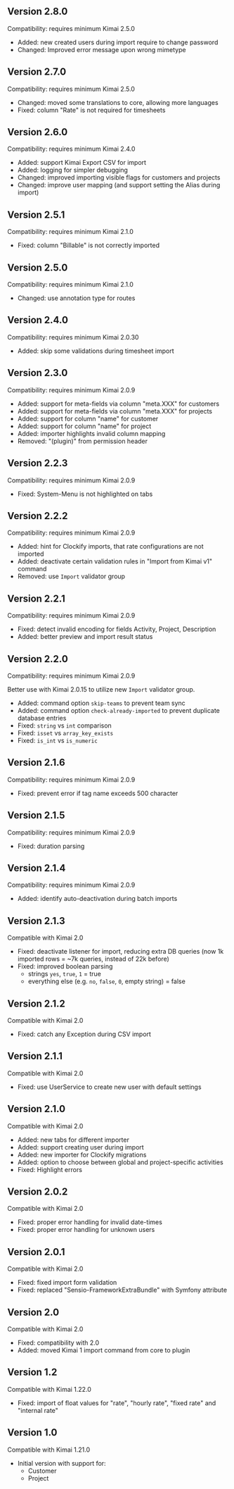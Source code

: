 ## Version 2.8.0

Compatibility: requires minimum Kimai 2.5.0

- Added: new created users during import require to change password
- Changed: Improved error message upon wrong mimetype

## Version 2.7.0

Compatibility: requires minimum Kimai 2.5.0

- Changed: moved some translations to core, allowing more languages
- Fixed: column "Rate" is not required for timesheets

## Version 2.6.0

Compatibility: requires minimum Kimai 2.4.0

- Added: support Kimai Export CSV for import
- Added: logging for simpler debugging
- Changed: improved importing visible flags for customers and projects
- Changed: improve user mapping (and support setting the Alias during import)

## Version 2.5.1

Compatibility: requires minimum Kimai 2.1.0

- Fixed: column "Billable" is not correctly imported

## Version 2.5.0

Compatibility: requires minimum Kimai 2.1.0

- Changed: use annotation type for routes

## Version 2.4.0

Compatibility: requires minimum Kimai 2.0.30

- Added: skip some validations during timesheet import

## Version 2.3.0

Compatibility: requires minimum Kimai 2.0.9

- Added: support for meta-fields via column "meta.XXX" for customers
- Added: support for meta-fields via column "meta.XXX" for projects
- Added: support for column "name" for customer
- Added: support for column "name" for project
- Added: importer highlights invalid column mapping
- Removed: "(plugin)" from permission header

## Version 2.2.3

Compatibility: requires minimum Kimai 2.0.9

- Fixed: System-Menu is not highlighted on tabs

## Version 2.2.2

Compatibility: requires minimum Kimai 2.0.9

- Added: hint for Clockify imports, that rate configurations are not imported
- Added: deactivate certain validation rules in "Import from Kimai v1" command
- Removed: use `Import` validator group

## Version 2.2.1

Compatibility: requires minimum Kimai 2.0.9 

- Fixed: detect invalid encoding for fields Activity, Project, Description
- Added: better preview and import result status

## Version 2.2.0

Compatibility: requires minimum Kimai 2.0.9 

Better use with Kimai 2.0.15 to utilize new `Import` validator group.

- Added: command option `skip-teams` to prevent team sync
- Added: command option `check-already-imported` to prevent duplicate database entries
- Fixed: `string` vs `int` comparison 
- Fixed: `isset` vs `array_key_exists`
- Fixed: `is_int` vs `is_numeric`

## Version 2.1.6

Compatibility: requires minimum Kimai 2.0.9

- Fixed: prevent error if tag name exceeds 500 character

## Version 2.1.5

Compatibility: requires minimum Kimai 2.0.9

- Fixed: duration parsing

## Version 2.1.4

Compatibility: requires minimum Kimai 2.0.9

- Added: identify auto-deactivation during batch imports

## Version 2.1.3

Compatible with Kimai 2.0

- Fixed: deactivate listener for import, reducing extra DB queries (now 1k imported rows = ~7k queries, instead of 22k before)
- Fixed: improved boolean parsing
  - strings `yes`, `true`, `1` = true
  - everything else (e.g. `no`, `false`, `0`, empty string) = false

## Version 2.1.2

Compatible with Kimai 2.0

- Fixed: catch any Exception during CSV import

## Version 2.1.1

Compatible with Kimai 2.0

- Fixed: use UserService to create new user with default settings

## Version 2.1.0

Compatible with Kimai 2.0

- Added: new tabs for different importer
- Added: support creating user during import
- Added: new importer for Clockify migrations
- Added: option to choose between global and project-specific activities
- Fixed: Highlight errors

## Version 2.0.2

Compatible with Kimai 2.0

- Fixed: proper error handling for invalid date-times
- Fixed: proper error handling for unknown users

## Version 2.0.1

Compatible with Kimai 2.0

- Fixed: fixed import form validation
- Fixed: replaced "Sensio-FrameworkExtraBundle" with Symfony attribute

## Version 2.0

Compatible with Kimai 2.0

- Fixed: compatibility with 2.0
- Added: moved Kimai 1 import command from core to plugin 

## Version 1.2

Compatible with Kimai 1.22.0

- Fixed: import of float values for "rate", "hourly rate", "fixed rate" and "internal rate"

## Version 1.0

Compatible with Kimai 1.21.0

- Initial version with support for:
  - Customer
  - Project
